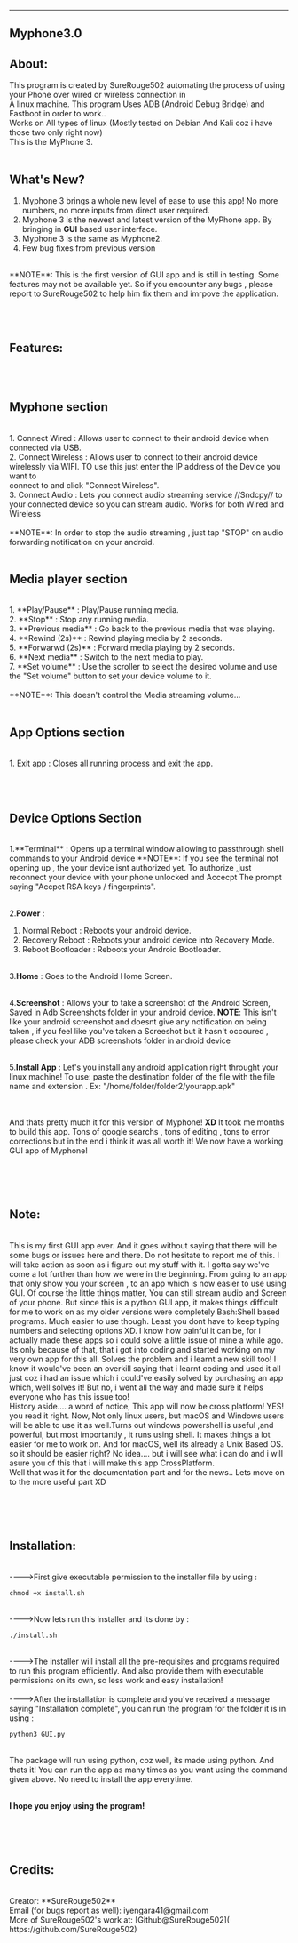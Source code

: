 ------------------------------------------------------------------------------------------------------------------------------------------------------------------------------------------------------------------------------------------------------------------------------------------------------------------------------------------
Myphone3.0
----------



About:
------
This program is created by SureRouge502 automating the process of using your Phone over wired or wireless connection in<br/>
A linux machine. This program Uses ADB (Android Debug Bridge) and Fastboot in order to work..<br/>
Works on All types of linux (Mostly tested on Debian And Kali coz i have those two only right now)<br/>
This is the MyPhone 3.<br/><br/>

What's New?
-----------
1. Myphone 3 brings a whole new level of ease to use this app! No more numbers, no more inputs from direct user required.<br/>
2. Myphone 3 is the newest and latest version of the MyPhone app. By bringing in **GUI** based user interface.<br/>
3. Myphone 3 is the same as Myphone2.<br/>
4. Few bug fixes from previous version<br/>
<br/>
**NOTE**: This is the first version of GUI app and is still in testing. Some features may not be available yet. So if you encounter any bugs , please report to SureRouge502 to help him fix them and imrpove the application.

<br/><br/>


Features:
---------
<br/><br/>


Myphone section
---------------
<br/>
1. Connect Wired : Allows user to connect to their android device when connected via USB.<br/>
2. Connect Wireless : Allows user to connect to their android device wirelessly via WIFI. TO use this just enter the IP address of the Device you want to<br/> connect to and click "Connect Wireless".<br/>
3. Connect Audio : Lets you connect audio streaming service //Sndcpy// to your connected device so you can stream audio. Works for both Wired and Wireless<br/>
<br/>
**NOTE**: In order to stop the audio streaming , just tap "STOP" on audio forwarding notification on your android.
<br/><br/>



Media player section
--------------------
<br/>
1. **Play/Pause** : Play/Pause running media.<br/>
2. **Stop** : Stop any running media.<br/>
3. **Previous media** : Go back to the previous media that was playing.<br/>
4. **Rewind (2s)** : Rewind playing media by 2 seconds.<br/>
5. **Forwarwd (2s)** : Forward media playing by 2 seconds.<br/>
6. **Next media** : Switch to the next media to play.<br/>
7. **Set volume** : Use the scroller to select the desired volume and use the "Set volume" button to set your device volume to it.<br/>
<br/>
**NOTE**: This doesn't control the Media streaming volume...
<br/><br/>



App Options section
-------------------
<br/>
   1. Exit app : Closes all running process and exit the app.

<br/><br/>


Device Options Section 
----------------------
<br/>
1.**Terminal** : Opens up a terminal window allowing to passthrough shell commands to your Android device
**NOTE**: If you see the terminal not opening up , the your device isnt authorized yet. To authorize ,just reconnect your device with your phone unlocked and Accecpt The prompt saying "Accpet RSA keys / fingerprints".
<br/><br/>

2.**Power** : 
  1. Normal Reboot : Reboots your android device.
  2. Recovery Reboot : Reboots your android device into Recovery Mode.
  3. Reboot Bootloader : Reboots your Android Bootloader.
<br/><br/>

3.**Home** : Goes to the Android Home Screen.
<br/><br/>

4.**Screenshot** : Allows your to take a screenshot of the Android Screen, Saved in Adb Screenshots folder in your android device.
**NOTE**: This isn't like your android screenshot and doesnt give any notification on being taken , if you feel like you've taken a Screeshot but it hasn't occoured , please check your ADB screenshots folder in android device
<br/><br/>

5.**Install App** : Let's you install any android application right throught your linux machine! 
To use: paste the destination folder of the file with the file name and extension . Ex: "/home/folder/folder2/yourapp.apk"
<br/><br/>
<br/>

And thats pretty much it for this version of Myphone! **XD**
It took me months to build this app. Tons of google searchs , tons of editing , tons to error corrections but in the end i think it was all worth it!
We now have a working GUI app of Myphone!

<br/><br/><br/>


Note:
-----
<br/>
This is my first GUI app ever. And it goes without saying that there will be some bugs or issues here and there.
Do not hesitate to report me of this. I will take action as soon as i figure out my stuff with it. I gotta say we've come a lot further than how we were in 
the beginning. From going to an app that only show you your screen , to an app which is now easier to use using GUI. Of course the little things matter,
You can still stream audio and Screen of your phone. But since this is a python GUI app, it makes things difficult for me to work on as my older versions 
were completely Bash:Shell based programs. Much easier to use though. Least you dont have to keep typing numbers and selecting options XD. I know how painful
it can be, for i actually made these apps so i could solve a little issue of mine a while ago. Its only because of that, that i got into coding and started 
working on my very own app for this all. Solves the problem and i learnt a new skill too! I know it would've been an overkill saying that i learnt coding
and used it all just coz i had an issue which i could've easily solved by purchasing an app which, well solves it! But no, i went all the way and made sure it
helps everyone who has this issue too!
<br/>
History aside.... 
a word of notice, This app will now be cross platform!
YES! you read it right. Now, Not only linux users, but macOS and Windows users will be able to use it as well.Turns out windows powershell is useful ,and
powerful, but most importantly , it runs using shell. It makes things a lot easier for me to work on. And for macOS, well its already a Unix Based OS. so
it should be easier right? No idea.... but i will see what i can do and i will asure you of this that i will make this app CrossPlatform.
<br/>
Well that was it for the documentation part and for the news.. Lets move on to the more useful part XD

<br/><br/><br/>



Installation:
-------------
<br/>
---->First give executable permission to the installer file by using :

    chmod +x install.sh
<br/>
---->Now lets run this installer and its done by :

    ./install.sh
<br/>
---->The installer will install all the pre-requisites and programs required to run this program efficiently. And also provide them with executable permissions
on its own, so less work and easy installation!
<br/><br/>
---->After the installation is complete and you've received a message saying "Installation complete", you can run the program for the folder it is in using :

    python3 GUI.py
<br/>
The package will run using python, coz well, its made using python. And thats it! You can run the app as many times as you want using the command given above.
No need to install the app everytime.
<br/><br/>

**I hope you enjoy using the program!**

<br/><br/><br/>


Credits:
--------
<br/>
Creator: **SureRouge502** <br />
Email (for bugs report as well): iyengara41@gmail.com <br />
More of SureRouge502's work at: 
[Github@SureRouge502]( https://github.com/SureRouge502)


